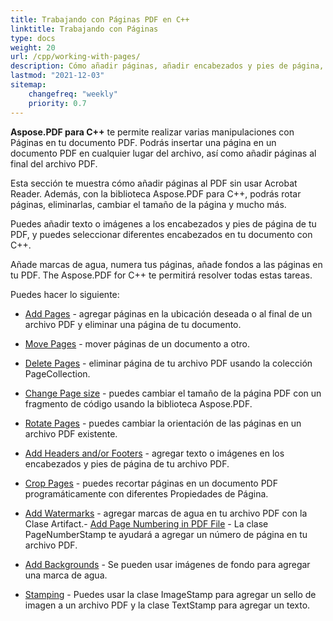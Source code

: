 ```yaml
---
title: Trabajando con Páginas PDF en C++
linktitle: Trabajando con Páginas
type: docs
weight: 20
url: /cpp/working-with-pages/
description: Cómo añadir páginas, añadir encabezados y pies de página, añadir marcas de agua lo puedes saber en esta sección. Aspose.PDF para C++ te explica todos los detalles sobre este tema.
lastmod: "2021-12-03"
sitemap:
    changefreq: "weekly"
    priority: 0.7
---
```


**Aspose.PDF para C++** te permite realizar varias manipulaciones con Páginas en tu documento PDF.
Podrás insertar una página en un documento PDF en cualquier lugar del archivo, así como añadir páginas al final del archivo PDF.

Esta sección te muestra cómo añadir páginas al PDF sin usar Acrobat Reader.
Además, con la biblioteca Aspose.PDF para C++, podrás rotar páginas, eliminarlas, cambiar el tamaño de la página y mucho más.

Puedes añadir texto o imágenes a los encabezados y pies de página de tu PDF, y puedes seleccionar diferentes encabezados en tu documento con C++.

Añade marcas de agua, numera tus páginas, añade fondos a las páginas en tu PDF. The Aspose.PDF for C++ te permitirá resolver todas estas tareas.

Puedes hacer lo siguiente:

- [Add Pages](/pdf/cpp/add-pages/) - agregar páginas en la ubicación deseada o al final de un archivo PDF y eliminar una página de tu documento.
- [Move Pages](/pdf/cpp/move-pages/) - mover páginas de un documento a otro.
- [Delete Pages](/pdf/cpp/delete-pages/) - eliminar página de tu archivo PDF usando la colección PageCollection.
- [Change Page size](/pdf/cpp/change-page-size) - puedes cambiar el tamaño de la página PDF con un fragmento de código usando la biblioteca Aspose.PDF.
- [Rotate Pages](/pdf/cpp/rotate-pages/) - puedes cambiar la orientación de las páginas en un archivo PDF existente.
- [Add Headers and/or Footers](/pdf/cpp/add-headers-and-footers-of-pdf-file/) - agregar texto o imágenes en los encabezados y pies de página de tu archivo PDF.
- [Crop Pages](/pdf/cpp/crop-pages/) - puedes recortar páginas en un documento PDF programáticamente con diferentes Propiedades de Página.

- [Add Watermarks](/pdf/cpp/add-watermarks/) - agregar marcas de agua en tu archivo PDF con la Clase Artifact.- [Add Page Numbering in PDF File](/pdf/cpp/add-page-number/) - La clase PageNumberStamp te ayudará a agregar un número de página en tu archivo PDF.
- [Add Backgrounds](/pdf/cpp/add-backgrounds/) - Se pueden usar imágenes de fondo para agregar una marca de agua.
- [Stamping](/pdf/cpp/stamping/) - Puedes usar la clase ImageStamp para agregar un sello de imagen a un archivo PDF y la clase TextStamp para agregar un texto.